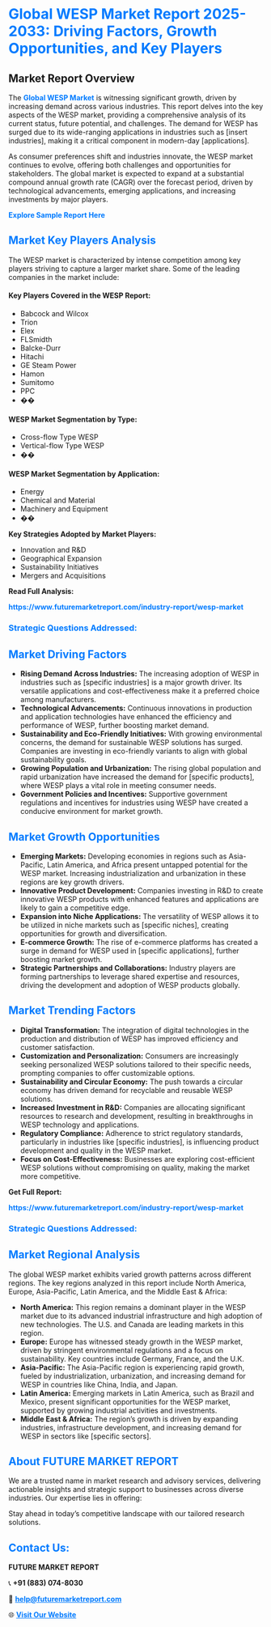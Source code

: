 <h1 style="color: #007BFF;">Global WESP Market Report 2025-2033: Driving Factors, Growth Opportunities, and Key Players</h1>

<section id="overview">
<h2>Market Report Overview</h2>
<p>The <a href="https://www.futuremarketreport.com/industry-report/wesp-market" style="color: #007BFF; text-decoration: none;"><strong>Global WESP Market</strong></a> is witnessing significant growth, driven by increasing demand across various industries. This report delves into the key aspects of the WESP market, providing a comprehensive analysis of its current status, future potential, and challenges. The demand for WESP has surged due to its wide-ranging applications in industries such as [insert industries], making it a critical component in modern-day [applications].</p>
<p>As consumer preferences shift and industries innovate, the WESP market continues to evolve, offering both challenges and opportunities for stakeholders. The global market is expected to expand at a substantial compound annual growth rate (CAGR) over the forecast period, driven by technological advancements, emerging applications, and increasing investments by major players.</p>
</section>

<section id="overview">
<p><a href="https://www.futuremarketreport.com/request-sample/reportId=113736" style="color: #007BFF; text-decoration: none;"><strong>Explore Sample Report Here</strong></a></p>
</section>

<section id="key-players">
<h2 style="color: #007BFF;">Market Key Players Analysis</h2>
<p>The WESP market is characterized by intense competition among key players striving to capture a larger market share. Some of the leading companies in the market include:</p>
<h4>Key Players Covered in the WESP Report:</h4>
<ul><li>Babcock and Wilcox</li><li>Trion</li><li>Elex</li><li>FLSmidth</li><li>Balcke-Durr</li><li>Hitachi</li><li>GE Steam Power</li><li>Hamon</li><li>Sumitomo</li><li>PPC</li><li>��</li></ul>
<h4>WESP Market Segmentation by Type:</h4>
<ul><li>Cross-flow Type WESP</li><li>Vertical-flow Type WESP</li><li>��</li></ul>

<h4>WESP Market Segmentation by Application:</h4>
<ul><li>Energy</li><li>Chemical and Material</li><li>Machinery and Equipment</li><li>��</li></ul>
<p><strong>Key Strategies Adopted by Market Players:</strong></p>
<ul>
<li>Innovation and R&D</li>
<li>Geographical Expansion</li>
<li>Sustainability Initiatives</li>
<li>Mergers and Acquisitions</li>
</ul>
</section>

<section>
<p><strong>Read Full Analysis: </strong></p><a href="https://www.futuremarketreport.com/industry-report/wesp-market" style="color: #007BFF; text-decoration: none;"><strong>https://www.futuremarketreport.com/industry-report/wesp-market</strong></a>
<h3 style="color: #007BFF;">Strategic Questions Addressed:</h3>
</section>

<section id="driving-factors">
<h2 style="color: #007BFF;">Market Driving Factors</h2>
<ul>
<li><strong>Rising Demand Across Industries:</strong> The increasing adoption of WESP in industries such as [specific industries] is a major growth driver. Its versatile applications and cost-effectiveness make it a preferred choice among manufacturers.</li>
<li><strong>Technological Advancements:</strong> Continuous innovations in production and application technologies have enhanced the efficiency and performance of WESP, further boosting market demand.</li>
<li><strong>Sustainability and Eco-Friendly Initiatives:</strong> With growing environmental concerns, the demand for sustainable WESP solutions has surged. Companies are investing in eco-friendly variants to align with global sustainability goals.</li>
<li><strong>Growing Population and Urbanization:</strong> The rising global population and rapid urbanization have increased the demand for [specific products], where WESP plays a vital role in meeting consumer needs.</li>
<li><strong>Government Policies and Incentives:</strong> Supportive government regulations and incentives for industries using WESP have created a conducive environment for market growth.</li>
</ul>
</section>

<section id="growth-opportunities">
<h2 style="color: #007BFF;">Market Growth Opportunities</h2>
<ul>
<li><strong>Emerging Markets:</strong> Developing economies in regions such as Asia-Pacific, Latin America, and Africa present untapped potential for the WESP market. Increasing industrialization and urbanization in these regions are key growth drivers.</li>
<li><strong>Innovative Product Development:</strong> Companies investing in R&D to create innovative WESP products with enhanced features and applications are likely to gain a competitive edge.</li>
<li><strong>Expansion into Niche Applications:</strong> The versatility of WESP allows it to be utilized in niche markets such as [specific niches], creating opportunities for growth and diversification.</li>
<li><strong>E-commerce Growth:</strong> The rise of e-commerce platforms has created a surge in demand for WESP used in [specific applications], further boosting market growth.</li>
<li><strong>Strategic Partnerships and Collaborations:</strong> Industry players are forming partnerships to leverage shared expertise and resources, driving the development and adoption of WESP products globally.</li>
</ul>
</section>

<section id="trending-factors">
<h2 style="color: #007BFF;">Market Trending Factors</h2>
<ul>
<li><strong>Digital Transformation:</strong> The integration of digital technologies in the production and distribution of WESP has improved efficiency and customer satisfaction.</li>
<li><strong>Customization and Personalization:</strong> Consumers are increasingly seeking personalized WESP solutions tailored to their specific needs, prompting companies to offer customizable options.</li>
<li><strong>Sustainability and Circular Economy:</strong> The push towards a circular economy has driven demand for recyclable and reusable WESP solutions.</li>
<li><strong>Increased Investment in R&D:</strong> Companies are allocating significant resources to research and development, resulting in breakthroughs in WESP technology and applications.</li>
<li><strong>Regulatory Compliance:</strong> Adherence to strict regulatory standards, particularly in industries like [specific industries], is influencing product development and quality in the WESP market.</li>
<li><strong>Focus on Cost-Effectiveness:</strong> Businesses are exploring cost-efficient WESP solutions without compromising on quality, making the market more competitive.</li>
</ul>
</section>

<section>
<p><strong>Get Full Report: </strong></p><a href="https://www.futuremarketreport.com/industry-report/wesp-market" style="color: #007BFF; text-decoration: none;"><strong>https://www.futuremarketreport.com/industry-report/wesp-market</strong></a>
<h3 style="color: #007BFF;">Strategic Questions Addressed:</h3>
</section>


<section id="regional-analysis">
<h2 style="color: #007BFF;">Market Regional Analysis</h2>
<p>The global WESP market exhibits varied growth patterns across different regions. The key regions analyzed in this report include North America, Europe, Asia-Pacific, Latin America, and the Middle East & Africa:</p>
<ul>
<li><strong>North America:</strong> This region remains a dominant player in the WESP market due to its advanced industrial infrastructure and high adoption of new technologies. The U.S. and Canada are leading markets in this region.</li>
<li><strong>Europe:</strong> Europe has witnessed steady growth in the WESP market, driven by stringent environmental regulations and a focus on sustainability. Key countries include Germany, France, and the U.K.</li>
<li><strong>Asia-Pacific:</strong> The Asia-Pacific region is experiencing rapid growth, fueled by industrialization, urbanization, and increasing demand for WESP in countries like China, India, and Japan.</li>
<li><strong>Latin America:</strong> Emerging markets in Latin America, such as Brazil and Mexico, present significant opportunities for the WESP market, supported by growing industrial activities and investments.</li>
<li><strong>Middle East & Africa:</strong> The region’s growth is driven by expanding industries, infrastructure development, and increasing demand for WESP in sectors like [specific sectors].</li>
</ul>
</section>

<footer>
<h2 style="color: #007BFF;">About FUTURE MARKET REPORT</h2>
<p>We are a trusted name in market research and advisory services, delivering actionable insights and strategic support to businesses across diverse industries. Our expertise lies in offering:</p>

<p>Stay ahead in today’s competitive landscape with our tailored research solutions.</p>

<h2 style="color: #007BFF;">Contact Us:</h2>
<p><strong>FUTURE MARKET REPORT</strong></p>
<p>📞 <strong>+91 (883) 074-8030</strong></p>
<p>📧 <strong><a href="mailto:help@futuremarketreport.com" style="color: #007BFF;">help@futuremarketreport.com</a></strong></p>
<p>🌐 <strong><a href="https://www.futuremarketreport.com/" style="color: #007BFF;">Visit Our Website</a></strong></p>
</footer>